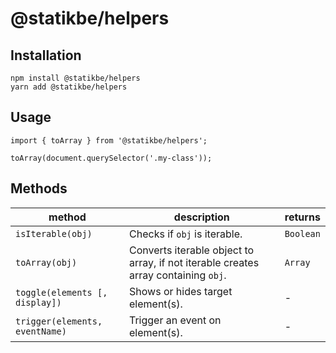 # @statikbe/helpers

## Installation

```
npm install @statikbe/helpers
yarn add @statikbe/helpers
```

## Usage

```
import { toArray } from '@statikbe/helpers';

toArray(document.querySelector('.my-class'));
```

## Methods

| method | description | returns |
| --- | --- | --- |
| `isIterable(obj)` | Checks if `obj` is iterable. | `Boolean` |
| `toArray(obj)` | Converts iterable object to array, if not iterable creates array containing `obj`. | `Array` |
| `toggle(elements [, display])` | Shows or hides target element(s). | - |
| `trigger(elements, eventName)` | Trigger an event on element(s). | - |